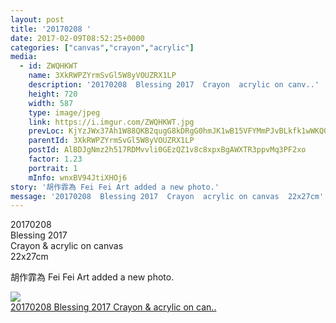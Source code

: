 ```yaml
---
layout: post
title: '20170208 ' 
date: 2017-02-09T08:52:25+0000 
categories: ["canvas","crayon","acrylic"] 
media:
  - id: ZWQHKWT
    name: 3XkRWPZYrmSvGl5W8yVOUZRX1LP
    description: '20170208  Blessing 2017  Crayon  acrylic on canv..'   
    height: 720
    width: 587
    type: image/jpeg
    link: https://i.imgur.com/ZWQHKWT.jpg
    prevLoc: KjYzJWx37Ah1W88QKB2qugG8kDRgG0hmJK1wB15VFYMmPJvBLkfk1wWKQQYBIB4q8gyOmnIzw2xElB7VSgn9LZooqKhKxxZ9jPvRC4GPlAkYN7SlBz627wn3tyz8Zw0ZxqCEjZxAp347HYMoLlEKyWfNB9Rg1n0jTXAAArAZgZh6JBDM33rPfkE6yrz00jU0YrVE0nVrH2pzGDq0MXHRxEBjGK9ECxYQW6j7zNU74ADA0Y0RSk1NEmZGXwsqJOEXwOyPIQWJzk3zxl
    parentId: 3XkRWPZYrmSvGl5W8yVOUZRX1LP
    postId: AlBDJgNmz2h517RDMvvli0GEzQZ1v8c8xpxBgAWXTR3ppvMq3PF2xo
    factor: 1.23
    portrait: 1
    mInfo: wnxBV94JtiXHOj6
story: '胡作霏為 Fei Fei Art added a new photo.'  
message: '20170208  Blessing 2017  Crayon  acrylic on canvas  22x27cm'  
---
```


20170208  
Blessing 2017  
Crayon & acrylic on canvas  
22x27cm
 
 
[//]: #story:
胡作霏為 Fei Fei Art added a new photo.


[//]: #media:  
<a href="https://i.imgur.com/ZWQHKWT.jpg"><img class="postImage" src="https://i.imgur.com/ZWQHKWTh.jpg" />  
20170208
Blessing 2017
Crayon & acrylic on can..  
 </a>   
